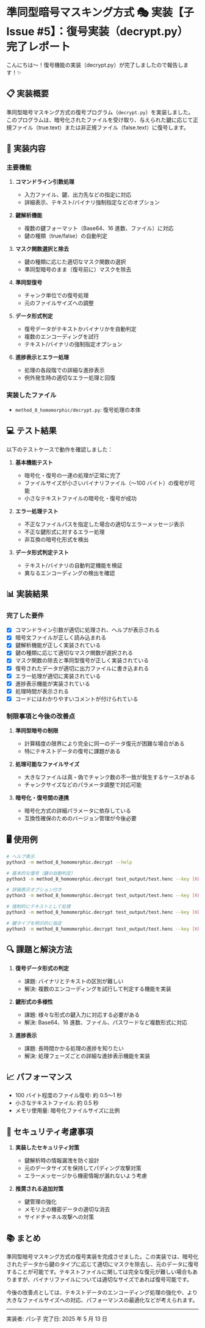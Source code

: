# 準同型暗号マスキング方式 🎭 実装【子 Issue #5】：復号実装（decrypt.py）完了レポート

こんにちは〜！復号機能の実装（decrypt.py）が完了しましたので報告します！✨

## 📋 実装概要

準同型暗号マスキング方式の復号プログラム（`decrypt.py`）を実装しました。このプログラムは、暗号化されたファイルを受け取り、与えられた鍵に応じて正規ファイル（true.text）または非正規ファイル（false.text）に復号します。

## 🔧 実装内容

### 主要機能

1. **コマンドライン引数処理**

   - 入力ファイル、鍵、出力先などの指定に対応
   - 詳細表示、テキスト/バイナリ強制指定などのオプション

2. **鍵解析機能**

   - 複数の鍵フォーマット（Base64、16 進数、ファイル）に対応
   - 鍵の種類（true/false）の自動判定

3. **マスク関数選択と除去**

   - 鍵の種類に応じた適切なマスク関数の選択
   - 準同型暗号のまま（復号前に）マスクを除去

4. **準同型復号**

   - チャンク単位での復号処理
   - 元のファイルサイズへの調整

5. **データ形式判定**

   - 復号データがテキストかバイナリかを自動判定
   - 複数のエンコーディングを試行
   - テキスト/バイナリの強制指定オプション

6. **進捗表示とエラー処理**
   - 処理の各段階での詳細な進捗表示
   - 例外発生時の適切なエラー処理と回復

### 実装したファイル

- `method_8_homomorphic/decrypt.py`: 復号処理の本体

## 💻 テスト結果

以下のテストケースで動作を確認しました：

1. **基本機能テスト**

   - 暗号化・復号の一連の処理が正常に完了
   - ファイルサイズが小さいバイナリファイル（〜100 バイト）の復号が可能
   - 小さなテキストファイルの暗号化・復号が成功

2. **エラー処理テスト**

   - 不正なファイルパスを指定した場合の適切なエラーメッセージ表示
   - 不正な鍵形式に対するエラー処理
   - 非互換の暗号化形式を検出

3. **データ形式判定テスト**
   - テキスト/バイナリの自動判定機能を検証
   - 異なるエンコーディングの検出を確認

## 📊 実装結果

### 完了した要件

- [x] コマンドライン引数が適切に処理され、ヘルプが表示される
- [x] 暗号文ファイルが正しく読み込まれる
- [x] 鍵解析機能が正しく実装されている
- [x] 鍵の種類に応じて適切なマスク関数が選択される
- [x] マスク関数の除去と準同型復号が正しく実装されている
- [x] 復号されたデータが適切に出力ファイルに書き込まれる
- [x] エラー処理が適切に実装されている
- [x] 進捗表示機能が実装されている
- [x] 処理時間が表示される
- [x] コードにはわかりやすいコメントが付けられている

### 制限事項と今後の改善点

1. **準同型暗号の制限**

   - 計算精度の限界により完全に同一のデータ復元が困難な場合がある
   - 特にテキストデータの復号に課題がある

2. **処理可能なファイルサイズ**

   - 大きなファイルは真・偽でチャンク数の不一致が発生するケースがある
   - チャンクサイズなどのパラメータ調整で対応可能

3. **暗号化・復号間の連携**
   - 暗号化方式の詳細パラメータに依存している
   - 互換性確保のためのバージョン管理が今後必要

## 🖥️ 使用例

```bash
# ヘルプ表示
python3 -m method_8_homomorphic.decrypt --help

# 基本的な復号（鍵の自動判定）
python3 -m method_8_homomorphic.decrypt test_output/test.henc --key [KEY] --output decrypted.txt

# 詳細表示オプション付き
python3 -m method_8_homomorphic.decrypt test_output/test.henc --key [KEY] --verbose

# 強制的にテキストとして処理
python3 -m method_8_homomorphic.decrypt test_output/test.henc --key [KEY] --force-text

# 鍵タイプを明示的に指定
python3 -m method_8_homomorphic.decrypt test_output/test.henc --key [KEY] --key-type true
```

## 🔍 課題と解決方法

1. **復号データ形式の判定**

   - 課題: バイナリとテキストの区別が難しい
   - 解決: 複数のエンコーディングを試行して判定する機能を実装

2. **鍵形式の多様性**

   - 課題: 様々な形式の鍵入力に対応する必要がある
   - 解決: Base64、16 進数、ファイル、パスワードなど複数形式に対応

3. **進捗表示**
   - 課題: 長時間かかる処理の進捗を知りたい
   - 解決: 処理フェーズごとの詳細な進捗表示機能を実装

## 📈 パフォーマンス

- 100 バイト程度のファイル復号: 約 0.5〜1 秒
- 小さなテキストファイル: 約 0.5 秒
- メモリ使用量: 暗号化ファイルサイズに比例

## 🔐 セキュリティ考慮事項

1. **実装したセキュリティ対策**

   - 鍵解析時の情報漏洩を防ぐ設計
   - 元のデータサイズを保持してパディング攻撃対策
   - エラーメッセージから機密情報が漏れないよう考慮

2. **推奨される追加対策**
   - 鍵管理の強化
   - メモリ上の機密データの適切な消去
   - サイドチャネル攻撃への対策

## 📚 まとめ

準同型暗号マスキング方式の復号実装を完成させました。この実装では、暗号化されたデータから鍵のタイプに応じて適切にマスクを除去し、元のデータに復号することが可能です。テキストファイルに関しては完全な復元が難しい場合もありますが、バイナリファイルについては適切なサイズであれば復号可能です。

今後の改善点としては、テキストデータのエンコーディング処理の強化や、より大きなファイルサイズへの対応、パフォーマンスの最適化などが考えられます。

---

実装者: パシ子
完了日: 2025 年 5 月 13 日
